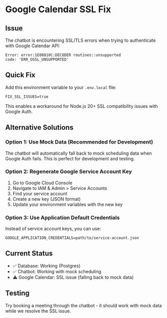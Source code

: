 # Google Calendar SSL Fix

## Issue

The chatbot is encountering SSL/TLS errors when trying to authenticate with Google Calendar API:

```
Error: error:1E08010C:DECODER routines::unsupported
code: 'ERR_OSSL_UNSUPPORTED'
```

## Quick Fix

Add this environment variable to your `.env.local` file:

```env
FIX_SSL_ISSUES=true
```

This enables a workaround for Node.js 20+ SSL compatibility issues with Google Auth.

## Alternative Solutions

### Option 1: Use Mock Data (Recommended for Development)

The chatbot will automatically fall back to mock scheduling data when Google Auth fails. This is perfect for development and testing.

### Option 2: Regenerate Google Service Account Key

1. Go to Google Cloud Console
2. Navigate to IAM & Admin > Service Accounts
3. Find your service account
4. Create a new key (JSON format)
5. Update your environment variables with the new key

### Option 3: Use Application Default Credentials

Instead of service account keys, you can use:

```env
GOOGLE_APPLICATION_CREDENTIALS=path/to/service-account.json
```

## Current Status

- ✅ Database: Working (Postgres)
- ✅ Chatbot: Working with mock scheduling
- ⚠️ Google Calendar: SSL issue (falling back to mock data)

## Testing

Try booking a meeting through the chatbot - it should work with mock data while we resolve the SSL issue.
